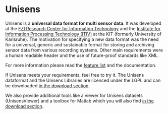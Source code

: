 # Unisens

Unisens is a **universal data format for multi sensor data**. It was developed at the [FZI Research Center for Information Technology](http://www.fzi.de/en/about-us/organisation/research-divisions/ess-embedded-systems-and-sensors-engineering/) and the [Institute for Information Processing Technology (ITIV)](http://www.itiv.kit.edu) at the KIT (formerly University of Karlsruhe). The motivation for specifying a new data format was the need for a universal, generic and sustainable format for storing and archiving sensor data from various recording systems. Other main requirements were a human readable header and the use of future-proof standards like XML.

For more information please read the [feature list](features.md) and the documentation.

If Unisens meets your requirements, feel free to try it. The Unisens dataformat and the Unisens Libraries are licenced under the LGPL and can be downloaded [in the download section](downloads.md).

We also provide additional tools like a viewer for Unisens datasets (UnisensViewer) and a toolbox for Matlab which you will also find [in the download section](downloads.md).
